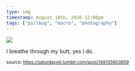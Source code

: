 ```yaml
---
type: img
timestamp: August 18th, 2016 12:00pm
tags: ["pillbug", "macro", "photography"]
---
```

<img src="https://saturdayxiii.github.io/media/media/149135903859.jpg"/>
                                                                                          
I breathe through my butt, yes I do.
 
                                    
                
                
                
                
                                
<small>source: https://saturdayxiii.tumblr.com/post/149135903859</small>